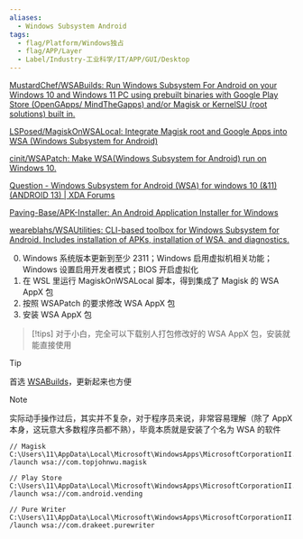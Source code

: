 ```yaml
---
aliases:
  - Windows Subsystem Android
tags:
  - flag/Platform/Windows独占
  - flag/APP/Layer
  - Label/Industry-工业科学/IT/APP/GUI/Desktop
---
```


[MustardChef/WSABuilds: Run Windows Subsystem For Android on your Windows 10 and Windows 11 PC using prebuilt binaries with Google Play Store (OpenGApps/ MindTheGapps) and/or Magisk or KernelSU (root solutions) built in.](https://github.com/MustardChef/WSABuilds)

[LSPosed/MagiskOnWSALocal: Integrate Magisk root and Google Apps into WSA (Windows Subsystem for Android)](https://github.com/LSPosed/MagiskOnWSALocal)

[cinit/WSAPatch: Make WSA(Windows Subsystem for Android) run on Windows 10.](https://github.com/cinit/WSAPatch)

[Question - Windows Subsystem for Android (WSA) for windows 10 (&11) (ANDROID 13) | XDA Forums](https://forum.xda-developers.com/t/windows-subsystem-for-android-wsa-for-windows-10-11-android-13.4533165/)

[Paving-Base/APK-Installer: An Android Application Installer for Windows](https://github.com/Paving-Base/APK-Installer)

[weareblahs/WSAUtilities: CLI-based toolbox for Windows Subsystem for Android. Includes installation of APKs, installation of WSA, and diagnostics.](https://github.com/weareblahs/WSAUtilities)


0. Windows 系统版本更新到至少 2311；Windows 启用虚拟机相关功能；Windows 设置启用开发者模式；BIOS 开启虚拟化
1. 在 WSL 里运行 MagiskOnWSALocal 脚本，得到集成了 Magisk 的 WSA AppX 包
2. 按照 WSAPatch 的要求修改 WSA AppX 包
3. 安装 WSA AppX 包

> [!tips]
> 对于小白，完全可以下载别人打包修改好的 WSA AppX 包，安装就能直接使用

> [!tip]
> 首选 [WSABuilds](https://github.com/MustardChef/WSABuilds)，更新起来也方便

> [!note]
> 实际动手操作过后，其实并不复杂，对于程序员来说，非常容易理解（除了 AppX 本身，这玩意大多数程序员都不熟），毕竟本质就是安装了个名为 WSA 的软件


```
// Magisk
C:\Users\11\AppData\Local\Microsoft\WindowsApps\MicrosoftCorporationII.WindowsSubsystemForAndroid_8wekyb3d8bbwe\WsaClient.exe /launch wsa://com.topjohnwu.magisk

// Play Store
C:\Users\11\AppData\Local\Microsoft\WindowsApps\MicrosoftCorporationII.WindowsSubsystemForAndroid_8wekyb3d8bbwe\WsaClient.exe /launch wsa://com.android.vending

// Pure Writer
C:\Users\11\AppData\Local\Microsoft\WindowsApps\MicrosoftCorporationII.WindowsSubsystemForAndroid_8wekyb3d8bbwe\WsaClient.exe /launch wsa://com.drakeet.purewriter
```
